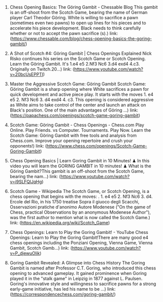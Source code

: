 ---
---
1. Chess Opening Basics: The Göring Gambit - Chessable Blog
This gambit is an off-shoot from the Scotch Game, bearing the name of German player Carl Theodor Göring. White is willing to sacrifice a pawn (sometimes even two pawns) to open up lines for his pieces and to accelerate his piece development. Black needs to think carefully whether or not to accept the pawn sacrifice (s).)
link: (https://www.chessable.com/blog/chess-opening-basics-the-goring-gambit/)


2. A Shot of Scotch #4: Göring Gambit | Chess Openings Explained
Nick Risko continues his series on the Scotch Game or Scotch Opening. Learn the Göring Gambit. It's 1.e4 e5 2.Nf3 Nc6 3.d4 exd4 4.c3. Originally on Twitch.20...)
link: (https://www.youtube.com/watch?v=20bcUsEPPTI)


3. Master the Aggressive Scotch Game: Göring Gambit
Scotch Game: Göring Gambit is a sharp opening where White sacrifices a pawn for quick development and active piece play. It starts with the moves 1. e4 e5 2. Nf3 Nc6 3. d4 exd4 4. c3. This opening is considered aggressive as White aims to take control of the center and launch an attack on Black's position. One of the main advantages of Göring ...)
link: (https://papachess.com/openings/scotch-game-goring-gambit)


4. Scotch Game: Göring Gambit - Chess Openings - Chess.com
Play Online. Play Friends. vs Computer. Tournaments. Play Now. Learn the Scotch Game: Göring Gambit with free tools and analysis from Chess.com. Improve your opening repertoire and crush your opponents!)
link: (https://www.chess.com/openings/Scotch-Game-Goring-Gambit)


5. Chess Opening Basics | Learn Goring Gambit in 10 Minutes!
♟ In this video you will learn the GORING GAMBIT in 10 minutes! ♟ What is the Göring Gambit?This gambit is an off-shoot from the Scotch Game, bearing the nam...)
link: (https://www.youtube.com/watch?v=i9SLFQlJqHg)


6. Scotch Game - Wikipedia
The Scotch Game, or Scotch Opening, is a chess opening that begins with the moves: . 1. e4 e5 2. Nf3 Nc6 3. d4. Ercole del Rio, in his 1750 treatise Sopra il giuoco degli Scacchi, Osservazioni pratiche d'anonimo Autore Modenese ("On the game of Chess, practical Observations by an anonymous Modenese Author"), was the first author to mention what is now called the Scotch Game.)
link: (https://en.wikipedia.org/wiki/Scotch_Game)


7. Chess Openings: Learn to Play the Goring Gambit! - YouTube
Chess Openings: Learn to Play the Goring Gambit!There are many good e4 chess openings including the Ponziani Opening, Vienna Game, Vienna Gambit, Scotch Gamb...)
link: (https://www.youtube.com/watch?v=P_djewuOlik)


8. Goring Gambit Revealed: A Glimpse into Chess History
The Goring Gambit is named after Professor C.T. Goring, who introduced this chess opening to advanced gameplay. It gained prominence when Goring played it in the "stalk game" in Leipzig in 1877 against L. Paulsen. Goring's innovative style and willingness to sacrifice pawns for a strong early-game initiative, has led his name to be ...)
link: (https://correspondencechess.com/goring-gambit/)


